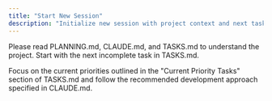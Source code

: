 ```yaml
---
title: "Start New Session"
description: "Initialize new session with project context and next task"
---
```


Please read PLANNING.md, CLAUDE.md, and TASKS.md to understand the project. Start with the next incomplete task in TASKS.md.

Focus on the current priorities outlined in the "Current Priority Tasks" section of TASKS.md and follow the recommended development approach specified in CLAUDE.md.